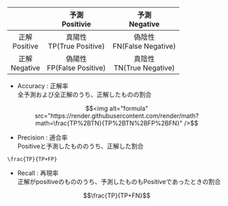 | | 予測<br>Positivie | 予測<br>Negative |
| :---: | :---: | :---: |
| 正解<br>Positive | 真陽性<br>TP(True Positive) | 偽陰性<br>FN(False Negative) |
| 正解<br>Negative | 偽陽性<br>FP(False Positive) | 真陰性<br>TN(True Negative) |

* Accuracy : 正解率  
全予測および全正解のうち、正解したものの割合
```math
<img alt="formula" src="https://render.githubusercontent.com/render/math?math=\frac{TP%2BTN}{TP%2BTN%2BFP%2BFN}" />
```

* Precision : 適合率  
Positiveと予測したもののうち、正解した割合
```matn
\frac{TP}{TP+FP}
```

* Recall : 再現率  
正解がpositiveのもののうち、予測したものもPositiveであったときの割合
```math
\frac{TP}{TP+FN}
```
